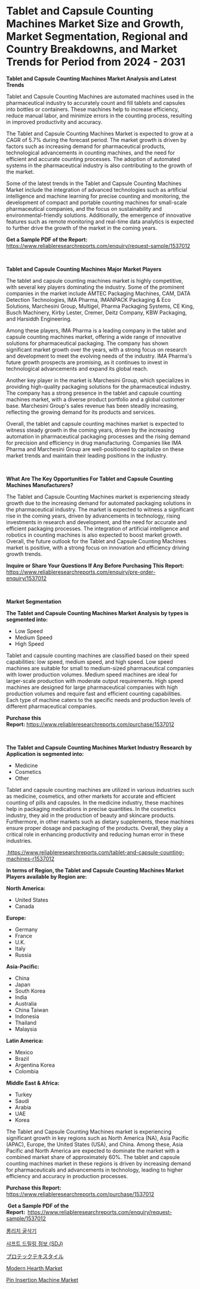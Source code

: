 <p><h1>Tablet and Capsule Counting Machines Market Size and Growth, Market Segmentation, Regional and Country Breakdowns, and Market Trends for Period from 2024 -  2031</h1></p><p><strong>Tablet and Capsule Counting Machines Market Analysis and Latest Trends</strong></p>
<p><p>Tablet and Capsule Counting Machines are automated machines used in the pharmaceutical industry to accurately count and fill tablets and capsules into bottles or containers. These machines help to increase efficiency, reduce manual labor, and minimize errors in the counting process, resulting in improved productivity and accuracy.</p><p>The Tablet and Capsule Counting Machines Market is expected to grow at a CAGR of 5.7% during the forecast period. The market growth is driven by factors such as increasing demand for pharmaceutical products, technological advancements in counting machines, and the need for efficient and accurate counting processes. The adoption of automated systems in the pharmaceutical industry is also contributing to the growth of the market.</p><p>Some of the latest trends in the Tablet and Capsule Counting Machines Market include the integration of advanced technologies such as artificial intelligence and machine learning for precise counting and monitoring, the development of compact and portable counting machines for small-scale pharmaceutical companies, and the focus on sustainability and environmental-friendly solutions. Additionally, the emergence of innovative features such as remote monitoring and real-time data analytics is expected to further drive the growth of the market in the coming years.</p></p>
<p><strong>Get a Sample PDF of the Report:&nbsp;</strong> <a href="https://www.reliableresearchreports.com/enquiry/request-sample/1537012">https://www.reliableresearchreports.com/enquiry/request-sample/1537012</a></p>
<p>&nbsp;</p>
<p><strong>Tablet and Capsule Counting Machines Major Market Players</strong></p>
<p><p>The tablet and capsule counting machines market is highly competitive, with several key players dominating the industry. Some of the prominent companies in the market include AMTEC Packaging Machines, CAM, DATA Detection Technologies, IMA Pharma, IMANPACK Packaging & Eco Solutions, Marchesini Group, Multigel, Pharma Packaging Systems, CE King, Busch Machinery, Kirby Lester, Cremer, Deitz Company, KBW Packaging, and Harsiddh Engineering.</p><p>Among these players, IMA Pharma is a leading company in the tablet and capsule counting machines market, offering a wide range of innovative solutions for pharmaceutical packaging. The company has shown significant market growth over the years, with a strong focus on research and development to meet the evolving needs of the industry. IMA Pharma's future growth prospects are promising, as it continues to invest in technological advancements and expand its global reach.</p><p>Another key player in the market is Marchesini Group, which specializes in providing high-quality packaging solutions for the pharmaceutical industry. The company has a strong presence in the tablet and capsule counting machines market, with a diverse product portfolio and a global customer base. Marchesini Group's sales revenue has been steadily increasing, reflecting the growing demand for its products and services.</p><p>Overall, the tablet and capsule counting machines market is expected to witness steady growth in the coming years, driven by the increasing automation in pharmaceutical packaging processes and the rising demand for precision and efficiency in drug manufacturing. Companies like IMA Pharma and Marchesini Group are well-positioned to capitalize on these market trends and maintain their leading positions in the industry.</p></p>
<p>&nbsp;</p>
<p><strong>What Are The Key Opportunities For Tablet and Capsule Counting Machines Manufacturers?</strong></p>
<p><p>The Tablet and Capsule Counting Machines market is experiencing steady growth due to the increasing demand for automated packaging solutions in the pharmaceutical industry. The market is expected to witness a significant rise in the coming years, driven by advancements in technology, rising investments in research and development, and the need for accurate and efficient packaging processes. The integration of artificial intelligence and robotics in counting machines is also expected to boost market growth. Overall, the future outlook for the Tablet and Capsule Counting Machines market is positive, with a strong focus on innovation and efficiency driving growth trends.</p></p>
<p><strong>Inquire or Share Your Questions If Any Before Purchasing This Report:</strong> <a href="https://www.reliableresearchreports.com/enquiry/pre-order-enquiry/1537012">https://www.reliableresearchreports.com/enquiry/pre-order-enquiry/1537012</a></p>
<p>&nbsp;</p>
<p><strong>Market Segmentation</strong></p>
<p><strong>The Tablet and Capsule Counting Machines Market Analysis by types is segmented into:</strong></p>
<p><ul><li>Low Speed</li><li>Medium Speed</li><li>High Speed</li></ul></p>
<p><p>Tablet and capsule counting machines are classified based on their speed capabilities: low speed, medium speed, and high speed. Low speed machines are suitable for small to medium-sized pharmaceutical companies with lower production volumes. Medium speed machines are ideal for larger-scale production with moderate output requirements. High speed machines are designed for large pharmaceutical companies with high production volumes and require fast and efficient counting capabilities. Each type of machine caters to the specific needs and production levels of different pharmaceutical companies.</p></p>
<p><strong>Purchase this Report:&nbsp;</strong><a href="https://www.reliableresearchreports.com/purchase/1537012">https://www.reliableresearchreports.com/purchase/1537012</a></p>
<p>&nbsp;</p>
<p><strong>The Tablet and Capsule Counting Machines Market Industry Research by Application is segmented into:</strong></p>
<p><ul><li>Medicine</li><li>Cosmetics</li><li>Other</li></ul></p>
<p><p>Tablet and capsule counting machines are utilized in various industries such as medicine, cosmetics, and other markets for accurate and efficient counting of pills and capsules. In the medicine industry, these machines help in packaging medications in precise quantities. In the cosmetics industry, they aid in the production of beauty and skincare products. Furthermore, in other markets such as dietary supplements, these machines ensure proper dosage and packaging of the products. Overall, they play a critical role in enhancing productivity and reducing human error in these industries.</p></p>
<p><a href="https://www.reliableresearchreports.com/tablet-and-capsule-counting-machines-r1537012">&nbsp;https://www.reliableresearchreports.com/tablet-and-capsule-counting-machines-r1537012</a></p>
<p><strong>In terms of Region, the Tablet and Capsule Counting Machines Market Players available by Region are:</strong></p>
<p>
    <p> <strong> North America: </strong>
        <ul>
            <li>United States</li>
            <li>Canada</li>
        </ul>
        </p> 
    <p> <strong> Europe: </strong>
        <ul>
            <li>Germany</li>
            <li>France</li>
            <li>U.K.</li>
            <li>Italy</li>
            <li>Russia</li>
        </ul>
        </p> 
    <p> <strong> Asia-Pacific: </strong>
        <ul>
            <li>China</li>
            <li>Japan</li>
            <li>South Korea</li>
            <li>India</li>
            <li>Australia</li>
            <li>China Taiwan</li>
            <li>Indonesia</li>
            <li>Thailand</li>
            <li>Malaysia</li>
        </ul>
        </p> 
    <p> <strong> Latin America: </strong>
        <ul>
            <li>Mexico</li>
            <li>Brazil</li>
            <li>Argentina Korea</li>
            <li>Colombia</li>
        </ul>
        </p> 
    <p> <strong> Middle East & Africa: </strong>
        <ul>
            <li>Turkey</li>
            <li>Saudi</li>
            <li>Arabia</li>
            <li>UAE</li>
            <li>Korea</li>
        </ul>
    </p>
    </p>
<p><p>The Tablet and Capsule Counting Machines market is experiencing significant growth in key regions such as North America (NA), Asia Pacific (APAC), Europe, the United States (USA), and China. Among these, Asia Pacific and North America are expected to dominate the market with a combined market share of approximately 60%. The tablet and capsule counting machines market in these regions is driven by increasing demand for pharmaceuticals and advancements in technology, leading to higher efficiency and accuracy in production processes.</p></p>
<p><strong>Purchase this Report: </strong><a href="https://www.reliableresearchreports.com/purchase/1537012">https://www.reliableresearchreports.com/purchase/1537012</a></p>
<p>&nbsp;<strong>Get a Sample PDF of the Report:&nbsp;&nbsp;</strong><a href="https://www.reliableresearchreports.com/enquiry/request-sample/1537012">https://www.reliableresearchreports.com/enquiry/request-sample/1537012</a></p>
<p><strong></strong></p>
<p><p><a href="https://github.com/EthaWolf/Market-Research-Report-List-1/blob/main/8393308174940.md">롱리치 굴삭기</a></p><p><a href="https://github.com/kvbohdfy111/Market-Research-Report-List-1/blob/main/9267466174941.md">샤프트 드릴링 점보 (SDJ)</a></p><p><a href="https://github.com/EstaSprer20231/Market-Research-Report-List-2/blob/main/2291067162483.md">プロテックテキスタイル</a></p><p><a href="https://github.com/flwellarose/Market-Research-Report-List-1/blob/main/modern-hearth-market.md">Modern Hearth Market</a></p><p><a href="https://github.com/AndreanneHane2023/Market-Research-Report-List-1/blob/main/pin-insertion-machine-market.md">Pin Insertion Machine Market</a></p></p>